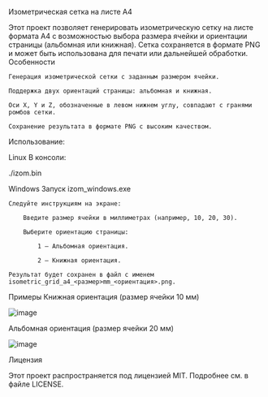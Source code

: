 Изометрическая сетка на листе А4

Этот проект позволяет генерировать изометрическую сетку на листе формата А4 с возможностью выбора размера ячейки и ориентации страницы (альбомная или книжная). Сетка сохраняется в формате PNG и может быть использована для печати или дальнейшей обработки.
Особенности

    Генерация изометрической сетки с заданным размером ячейки.

    Поддержка двух ориентаций страницы: альбомная и книжная.

    Оси X, Y и Z, обозначенные в левом нижнем углу, совпадают с гранями ромбов сетки.

    Сохранение результата в формате PNG с высоким качеством.
    
Использование:

Linux
В консоли:

./izom.bin

Windows
Запуск izom_windows.exe

    Следуйте инструкциям на экране:

        Введите размер ячейки в миллиметрах (например, 10, 20, 30).

        Выберите ориентацию страницы:

            1 — Альбомная ориентация.

            2 — Книжная ориентация.

    Результат будет сохранен в файл с именем isometric_grid_a4_<размер>mm_<ориентация>.png.

Примеры
Книжная ориентация (размер ячейки 10 мм)

![image](https://github.com/user-attachments/assets/3e3c8b3c-dc71-4c50-a5ce-0eb02b54f8b2)


Альбомная ориентация (размер ячейки 20 мм)

![image](https://github.com/user-attachments/assets/259e08a5-9fdc-4ff9-a435-7e33088f17a0)


Лицензия

Этот проект распространяется под лицензией MIT. Подробнее см. в файле LICENSE.

